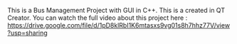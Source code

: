 This is a Bus Management Project with GUI in C++. This is a created in QT Creator. You can watch the full video about this project here : https://drive.google.com/file/d/1pD8klRbI1K6mtasxs9vg01s8h7hhz77V/view?usp=sharing
